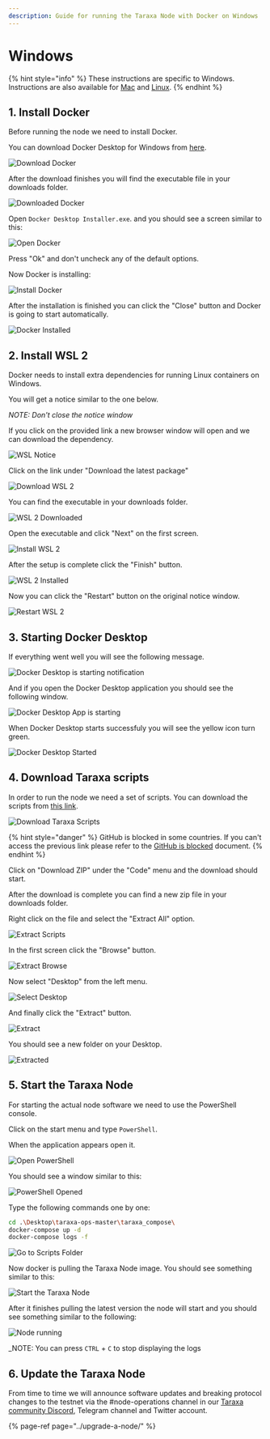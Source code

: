 ```yaml
---
description: Guide for running the Taraxa Node with Docker on Windows
---
```


# Windows

{% hint style="info" %}
These instructions are specific to Windows.  Instructions are also available for [Mac](mac.md) and [Linux](linux.md).
{% endhint %}

## 1. Install Docker

Before running the node we need to install Docker.

You can download Docker Desktop for Windows from [here](https://desktop.docker.com/win/stable/amd64/Docker%20Desktop%20Installer.exe).

![Download Docker](../../.gitbook/assets/1-download%20%281%29.png)

After the download finishes you will find the executable file in your downloads folder.

![Downloaded Docker](../../.gitbook/assets/2-downloaded%20%281%29.png)

Open `Docker Desktop Installer.exe`. and you should see a screen similar to this:

![Open Docker](../../.gitbook/assets/3-open%20%281%29.png)

Press "Ok" and don't uncheck any of the default options.

Now Docker is installing:

![Install Docker](../../.gitbook/assets/4-install%20%281%29.png)

After the installation is finished you can click the "Close" button and Docker is going to start automatically.

![Docker Installed](../../.gitbook/assets/5-installed.png)

## 2. Install WSL 2

Docker needs to install extra dependencies for running Linux containers on Windows.

You will get a notice similar to the one below.

_NOTE: Don't close the notice window_

If you click on the provided link a new browser window will open and we can download the dependency.

![WSL Notice](../../.gitbook/assets/6-wsl-notice.png)

Click on the link under "Download the latest package"

![Download WSL 2](../../.gitbook/assets/7-wsl-download.png)

You can find the executable in your downloads folder.

![WSL 2 Downloaded](../../.gitbook/assets/8-wsl-downloaded.png)

Open the executable and click "Next" on the first screen.

![Install WSL 2](../../.gitbook/assets/9-wsl-install.png)

After the setup is complete click the "Finish" button.

![WSL 2 Installed](../../.gitbook/assets/10-wsl-finish.png)

Now you can click the "Restart" button on the original notice window.

![Restart WSL 2](../../.gitbook/assets/11-wsl-restart.png)

## 3. Starting Docker Desktop

If everything went well you will see the following message.

![Docker Desktop is starting notification](../../.gitbook/assets/12-docker-stating.png)

And if you open the Docker Desktop application you should see the following window.

![Docker Desktop App is starting](../../.gitbook/assets/13-docker-starting-2.png)

When Docker Desktop starts successfuly you will see the yellow icon turn green.

![Docker Desktop Started](../../.gitbook/assets/14-docker-started.png)

## 4. Download Taraxa scripts

In order to run the node we need a set of scripts. You can download the scripts from [this link](https://github.com/Taraxa-project/taraxa-ops).

![Download Taraxa Scripts](../../.gitbook/assets/15-download-scripts.png)

{% hint style="danger" %}
GitHub is blocked in some countries. If you can't access the previous link please refer to the [GitHub is blocked](https://docs.taraxa.io/node-setup/testnet_node_setup/github_blocked) document.
{% endhint %}

Click on "Download ZIP" under the "Code" menu and the download should start.

After the download is complete you can find a new zip file in your downloads folder.

Right click on the file and select the "Extract All" option.

![Extract Scripts](../../.gitbook/assets/17-open-extract-scripts.png)

In the first screen click the "Browse" button.

![Extract Browse](../../.gitbook/assets/18-extract-scripts.png)

Now select "Desktop" from the left menu.

![Select Desktop](../../.gitbook/assets/19-extract-scripts-desktop.png)

And finally click the "Extract" button.

![Extract](../../.gitbook/assets/20-extract.png)

You should see a new folder on your Desktop.

![Extracted](../../.gitbook/assets/21-extracted.png)

## 5. Start the Taraxa Node

For starting the actual node software we need to use the PowerShell console.

Click on the start menu and type `PowerShell`.

When the application appears open it.

![Open PowerShell](../../.gitbook/assets/22-open-powershell.png)

You should see a window similar to this:

![PowerShell Opened](../../.gitbook/assets/23-powershell-opened.png)

Type the following commands one by one:

```bash
cd .\Desktop\taraxa-ops-master\taraxa_compose\
docker-compose up -d
docker-compose logs -f
```

![Go to Scripts Folder](../../.gitbook/assets/24-go-to-folder.png)

Now docker is pulling the Taraxa Node image. You should see something similar to this:

![Start the Taraxa Node](../../.gitbook/assets/25-docker-compose-up.png)

After it finishes pulling the latest version the node will start and you should see something similar to the following:

![Node running](../../.gitbook/assets/26-node-running.png)

\_NOTE: You can press `CTRL` + `C` to stop displaying the logs

## 6. Update the Taraxa Node

From time to time we will announce software updates and breaking protocol changes to the testnet via the \#node-operations channel in our [Taraxa community Discord](https://discord.com/invite/WaXnwUb), Telegram channel and Twitter account.

{% page-ref page="../upgrade-a-node/" %}



